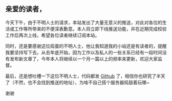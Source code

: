 ## 亲爱的读者，

今天下午，由于不明人士的请求，本站发出了大量无意义的推送，对此对各位的生活或工作等所带来的不便深表歉意。本人将立即下线推送功能，并在近期完成校验工作后再次上线，希望各位读者继续订阅本站。

同时，还是要感谢这位捣蛋的不明人士，他让我知道我的小站还是有读者的，提醒我要坚持写下去。从去年底开始，因为工作以及私人的一些关系已经有一段时间没有发布新文章了，今年本人将继续以一个月一篇以上的频率来更新，欢迎大家监督。

最后，还是想吐槽一下这位不明人士，代码都发 [Github](https://github.com/DiscipleD/blog) 了，相信你也研究了半天了（不然，也不会找到推送的地址），为啥不自己搭个服务器捣鼓着玩哪~

谢谢
